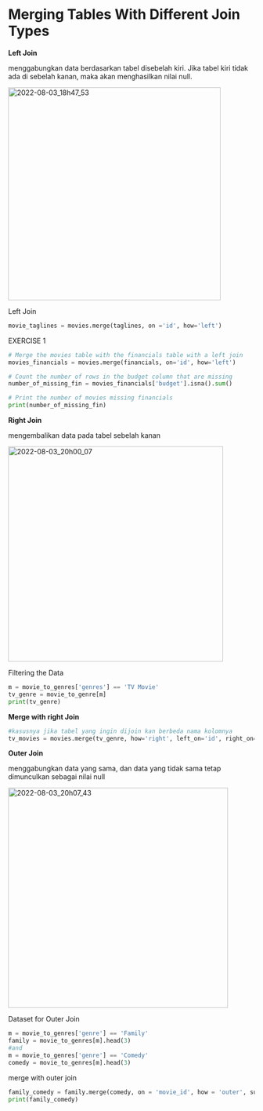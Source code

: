 # Merging Tables With Different Join Types

**Left Join**

menggabungkan data berdasarkan tabel disebelah kiri. Jika tabel kiri tidak ada di sebelah kanan, maka akan menghasilkan nilai null. 

<img width="434" alt="2022-08-03_18h47_53" src="https://user-images.githubusercontent.com/87213160/182600465-1070e958-cd0e-4e54-88a8-bf6d02215e8a.png">

Left Join 
```python
movie_taglines = movies.merge(taglines, on ='id', how='left')
```

EXERCISE 1 
```python 
# Merge the movies table with the financials table with a left join
movies_financials = movies.merge(financials, on='id', how='left')

# Count the number of rows in the budget column that are missing
number_of_missing_fin = movies_financials['budget'].isna().sum()

# Print the number of movies missing financials
print(number_of_missing_fin)
```

**Right Join**

mengembalikan data pada tabel sebelah kanan 

<img width="439" alt="2022-08-03_20h00_07" src="https://user-images.githubusercontent.com/87213160/182614014-5e0d4e1b-7798-4832-92fd-2f64124cda59.png">

Filtering the Data 
```python 
m = movie_to_genres['genres'] == 'TV Movie'
tv_genre = movie_to_genre[m]
print(tv_genre)
```
**Merge with right Join**

```python 
#kasusnya jika tabel yang ingin dijoin kan berbeda nama kolomnya
tv_movies = movies.merge(tv_genre, how='right', left_on='id', right_on='movie_id'
```

**Outer Join**

menggabungkan data yang sama, dan data yang tidak sama tetap dimunculkan sebagai nilai null 

<img width="449" alt="2022-08-03_20h07_43" src="https://user-images.githubusercontent.com/87213160/182615402-c1d5338b-a0e8-49e8-97a0-a8bbf3f350fd.png">

Dataset for Outer Join 
```python 
m = movie_to_genres['genre'] == 'Family'
family = movie_to_genres[m].head(3)
#and 
m = movie_to_genres['genre'] == 'Comedy'
comedy = movie_to_genres[m].head(3)
```

merge with outer join 
``` python 
family_comedy = family.merge(comedy, on = 'movie_id', how = 'outer', suffixes=('_fam', '_com'))
print(family_comedy)
```
